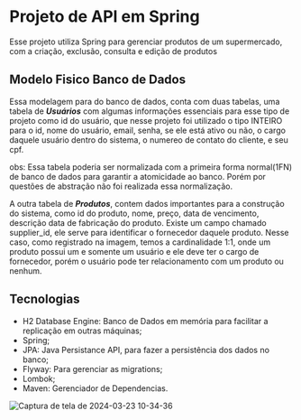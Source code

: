 # Projeto de API em Spring

Esse projeto utiliza Spring para gerenciar produtos de um supermercado, com a criação, exclusão, consulta e edição de produtos

## Modelo Fisico Banco de Dados
Essa modelagem para do banco de dados, conta com duas tabelas, uma tabela de ***Usuários*** com algumas informações essenciais para esse tipo de projeto como id do usuário, que nesse projeto foi utilizado o tipo INTEIRO para o id, nome do usuário, email, senha, se ele está ativo ou não, o cargo daquele usuário dentro do sistema, o numereo de contato do cliente, e seu cpf.

obs: Essa tabela poderia ser normalizada com a primeira forma normal(1FN) de banco de dados para garantir a atomicidade ao banco. 
Porém por questões de abstração não foi realizada essa normalização.

A outra tabela de ***Produtos***, contem dados importantes para a construção do sistema, como id do produto, nome, preço, data de vencimento, descrição data de fabricação do produto. Existe um campo chamado supplier_id, ele serve para identificar o fornecedor daquele produto. Nesse caso, como registrado na imagem, temos a cardinalidade 1:1, onde um produto possui um e somente um usuário e ele deve ter o cargo de fornecedor, porém o usuário pode ter relacionamento com um produto ou nenhum. 

## Tecnologias
  - H2 Database Engine: Banco de Dados em memória para facilitar a replicação em outras máquinas;
  - Spring;
  - JPA: Java Persistance API, para fazer a persistência dos dados no banco;
  - Flyway: Para gerenciar as migrations;
  - Lombok;
  - Maven: Gerenciador de Dependencias.

![Captura de tela de 2024-03-23 10-34-36](https://github.com/lucasao98/api-supermarket/assets/53714997/90c9a7c2-a6d9-443b-8cf5-ccd45f9b4685)


